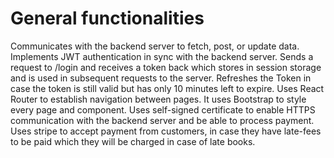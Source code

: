 # General functionalities
Communicates with the backend server to fetch, post, or update data.
Implements JWT authentication in sync with the backend server. Sends a request to /login and receives a token back which stores in session storage and is used in subsequent requests to the server. Refreshes the Token in case the token is still valid but has only 10 minutes left to expire.
Uses React Router to establish navigation between pages.
It uses Bootstrap to style every page and component.
Uses self-signed certificate to enable HTTPS communication with the backend server and be able to process payment.
Uses stripe to accept payment from customers, in case they have late-fees to be paid which they will be charged in case of late books.

